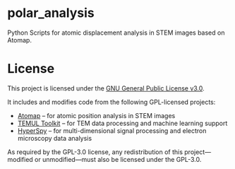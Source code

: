 # polar_analysis

Python Scripts for atomic displacement analysis in STEM images based on Atomap.







# License

This project is licensed under the [GNU General Public License v3.0](https://www.gnu.org/licenses/gpl-3.0.en.html).

It includes and modifies code from the following GPL-licensed projects:

- [Atomap](https://github.com/atomap/atomap) – for atomic position analysis in STEM images  
- [TEMUL Toolkit](https://github.com/stranks-research-group/TEMUL-toolkit) – for TEM data processing and machine learning support  
- [HyperSpy](https://github.com/hyperspy/hyperspy) – for multi-dimensional signal processing and electron microscopy data analysis

As required by the GPL-3.0 license, any redistribution of this project—modified or unmodified—must also be licensed under the GPL-3.0.
